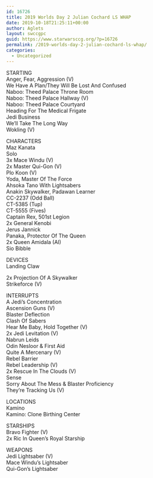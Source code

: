 ```yaml
---
id: 16726
title: 2019 Worlds Day 2 Julian Cochard LS WHAP
date: 2019-10-18T21:25:11+00:00
author: Aglets
layout: swccgpc
guid: https://www.starwarsccg.org/?p=16726
permalink: /2019-worlds-day-2-julian-cochard-ls-whap/
categories:
  - Uncategorized
---
```

STARTING  
Anger, Fear, Aggression (V)  
We Have A Plan/They Will Be Lost And Confused  
Naboo: Theed Palace Throne Room  
Naboo: Theed Palace Hallway (V)  
Naboo: Theed Palace Courtyard  
Heading For The Medical Frigate  
Jedi Business  
We’ll Take The Long Way  
Wokling (V)

CHARACTERS  
Maz Kanata  
Solo  
3x Mace Windu (V)  
2x Master Qui-Gon (V)  
Plo Koon (V)  
Yoda, Master Of The Force  
Ahsoka Tano With Lightsabers  
Anakin Skywalker, Padawan Learner  
CC-2237 (Odd Ball)  
CT-5385 (Tup)  
CT-5555 (Fives)  
Captain Rex, 501st Legion  
2x General Kenobi  
Jerus Jannick  
Panaka, Protector Of The Queen  
2x Queen Amidala (AI)  
Sio Bibble

DEVICES  
Landing Claw

2x Projection Of A Skywalker  
Strikeforce (V)

INTERRUPTS  
A Jedi’s Concentration  
Ascension Guns (V)  
Blaster Deflection  
Clash Of Sabers  
Hear Me Baby, Hold Together (V)  
2x Jedi Levitation (V)  
Nabrun Leids  
Odin Nesloor & First Aid  
Quite A Mercenary (V)  
Rebel Barrier  
Rebel Leadership (V)  
2x Rescue In The Clouds (V)  
Sense  
Sorry About The Mess & Blaster Proficiency  
They’re Tracking Us (V)

LOCATIONS  
Kamino  
Kamino: Clone Birthing Center

STARSHIPS  
Bravo Fighter (V)  
2x Ric In Queen’s Royal Starship

WEAPONS  
Jedi Lightsaber (V)  
Mace Windu’s Lightsaber  
Qui-Gon’s Lightsaber